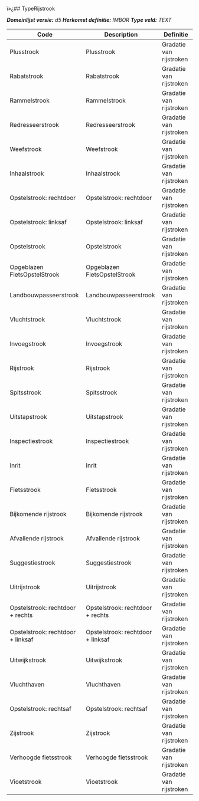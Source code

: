 ï»¿## TypeRijstrook

*__Domeinlijst versie:__ d5*
*__Herkomst definitie:__ IMBOR*
*__Type veld:__ TEXT*

|__Code__ |__Description__ |__Definitie__	|
|	---	|	---	|   ---	| 
| Plusstrook | Plusstrook | Gradatie van rijstroken |
| Rabatstrook | Rabatstrook | Gradatie van rijstroken |
| Rammelstrook | Rammelstrook | Gradatie van rijstroken |
| Redresseerstrook | Redresseerstrook | Gradatie van rijstroken |
| Weefstrook | Weefstrook | Gradatie van rijstroken |
| Inhaalstrook | Inhaalstrook | Gradatie van rijstroken |
| Opstelstrook: rechtdoor | Opstelstrook: rechtdoor | Gradatie van rijstroken |
| Opstelstrook: linksaf | Opstelstrook: linksaf | Gradatie van rijstroken |
| Opstelstrook | Opstelstrook | Gradatie van rijstroken |
| Opgeblazen FietsOpstelStrook | Opgeblazen FietsOpstelStrook | Gradatie van rijstroken |
| Landbouwpasseerstrook | Landbouwpasseerstrook | Gradatie van rijstroken |
| Vluchtstrook | Vluchtstrook | Gradatie van rijstroken |
| Invoegstrook | Invoegstrook | Gradatie van rijstroken |
| Rijstrook | Rijstrook | Gradatie van rijstroken |
| Spitsstrook | Spitsstrook | Gradatie van rijstroken |
| Uitstapstrook | Uitstapstrook | Gradatie van rijstroken |
| Inspectiestrook | Inspectiestrook | Gradatie van rijstroken |
| Inrit | Inrit | Gradatie van rijstroken |
| Fietsstrook | Fietsstrook | Gradatie van rijstroken |
| Bijkomende rijstrook | Bijkomende rijstrook | Gradatie van rijstroken |
| Afvallende rijstrook | Afvallende rijstrook | Gradatie van rijstroken |
| Suggestiestrook | Suggestiestrook | Gradatie van rijstroken |
| Uitrijstrook | Uitrijstrook | Gradatie van rijstroken |
| Opstelstrook: rechtdoor + rechts | Opstelstrook: rechtdoor + rechts | Gradatie van rijstroken |
| Opstelstrook: rechtdoor + linksaf | Opstelstrook: rechtdoor + linksaf | Gradatie van rijstroken |
| Uitwijkstrook | Uitwijkstrook | Gradatie van rijstroken |
| Vluchthaven | Vluchthaven | Gradatie van rijstroken |
| Opstelstrook: rechtsaf | Opstelstrook: rechtsaf | Gradatie van rijstroken |
| Zijstrook | Zijstrook | Gradatie van rijstroken |
| Verhoogde fietsstrook | Verhoogde fietsstrook | Gradatie van rijstroken |
| Vioetstrook | Vioetstrook | Gradatie van rijstroken |
